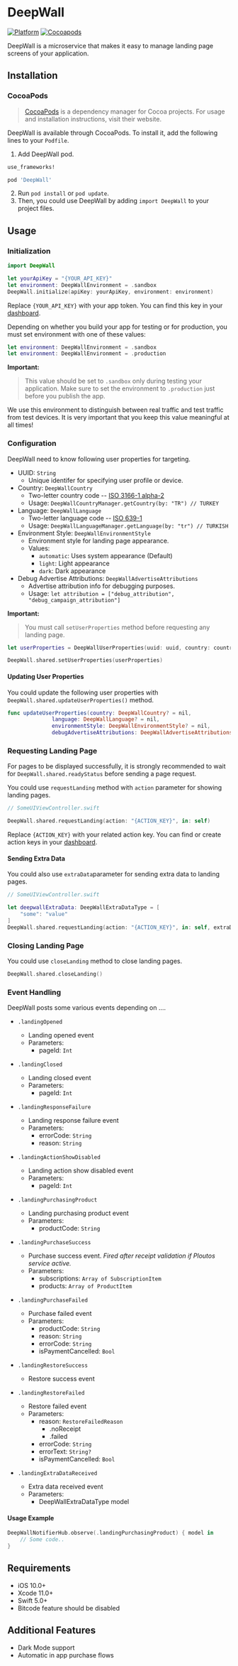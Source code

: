 

# DeepWall

[![Platform](https://img.shields.io/cocoapods/p/DeepWall)](https://cocoapods.org/pods/deepwall)
[![Cocoapods](https://img.shields.io/cocoapods/v/DeepWall)](https://cocoapods.org/pods/deepwall)


DeepWall is a microservice that makes it easy to manage landing page screens of your application.


## Installation

### CocoaPods

> [CocoaPods](https://cocoapods.org) is a dependency manager for Cocoa projects. For usage and installation instructions, visit their website.


DeepWall is available through CocoaPods. To install it, add the following lines to your `Podfile`.

1. Add DeepWall pod.

```rb
use_frameworks!

pod 'DeepWall'
```

2. Run `pod install` or `pod update`.
3. Then, you could use DeepWall by adding `import DeepWall` to your project files.

## Usage

### Initialization

```swift
import DeepWall

let yourApiKey = "{YOUR_API_KEY}"
let environment: DeepWallEnvironment = .sandbox
DeepWall.initialize(apiKey: yourApiKey, environment: environment)
```

Replace `{YOUR_API_KEY}` with your app token. You can find this key in your [dashboard](https://console.deepwall.com).

Depending on whether you build your app for testing or for production, you must set environment with one of these values:

```swift
let environment: DeepWallEnvironment = .sandbox
let environment: DeepWallEnvironment = .production
```

**Important:**
> This value should be set to `.sandbox` only during testing your application. Make sure to set the environment to `.production` just before you publish the app.

We use this environment to distinguish between real traffic and test traffic from test devices. It is very important that you keep this value meaningful at all times!

### Configuration

DeepWall need to know following user properties for targeting.

- UUID: `String` 
	- Unique identifer for specifying user profile or device.
- Country: `DeepWallCountry`
	- Two-letter country code -- [ISO 3166-1 alpha-2](https://en.wikipedia.org/wiki/ISO_3166-1_alpha-2)
	- Usage: `DeepWallCountryManager.getCountry(by: "TR") // TURKEY`
- Language: `DeepWallLanguage`
	- Two-letter language code -- [ISO 639-1](https://en.wikipedia.org/wiki/List_of_ISO_639-1_codes)
	- Usage: `DeepWallLanguageManager.getLanguage(by: "tr") // TURKISH`
- Environment Style: `DeepWallEnvironmentStyle`
	- Environment style for landing page appearance.
	- Values:
		- `automatic`: Uses system appearance (Default)
		- `light`: Light appearance
		- `dark`: Dark appearance
 - Debug Advertise Attributions: `DeepWallAdvertiseAttributions`
	 - Advertise attribution info for debugging purposes.
	 - Usage: `let attribution = ["debug_attribution", "debug_campaign_attribution"]`

**Important:**
> You must call `setUserProperties` method before requesting any landing page.
```swift
let userProperties = DeepWallUserProperties(uuid: uuid, country: country, language: language, debugAdvertiseAttributions: debugAttributions)

DeepWall.shared.setUserProperties(userProperties)
```

#### Updating User Properties

You could update the following user properties with `DeepWall.shared.updateUserProperties()` method.

```swift
func updateUserProperties(country: DeepWallCountry? = nil,
			  language: DeepWallLanguage? = nil,
			  environmentStyle: DeepWallEnvironmentStyle? = nil,
			  debugAdvertiseAttributions: DeepWallAdvertiseAttributions = nil)
```

### Requesting Landing Page

For pages to be displayed successfully, it is strongly recommended to wait for ```DeepWall.shared.readyStatus``` before sending a page request.

You could use `requestLanding` method with `action` parameter for showing landing pages.
```swift
// SomeUIViewController.swift

DeepWall.shared.requestLanding(action: "{ACTION_KEY}", in: self)
```
Replace `{ACTION_KEY}` with your related action key. You can find or create action keys in your [‎dashboard](https://console.deepwall.com).

#### Sending Extra Data

You could also use `extraData`parameter for sending extra data to landing pages.

```swift
// SomeUIViewController.swift

let deepwallExtraData: DeepWallExtraDataType = [
    "some": "value"
]
DeepWall.shared.requestLanding(action: "{ACTION_KEY}", in: self, extraData: deepwallExtraData)
```

### Closing Landing Page

You could use `closeLanding` method to close landing pages.

```swift
DeepWall.shared.closeLanding()
```

### Event Handling

DeepWall posts some various events depending on ....

-  `.landingOpened`
	- Landing opened event
	- Parameters:
		- pageId: `Int`
		
-	`.landingClosed`
	- Landing closed event
	- Parameters:
		- pageId: `Int`

- `.landingResponseFailure`
	- Landing response failure event
	- Parameters:
		- errorCode: `String`
		- reason: `String`
		
- `.landingActionShowDisabled`
	- Landing action show disabled event
	- Parameters:
		- pageId: `Int`

- `.landingPurchasingProduct`
	- Landing purchasing product event
	- Parameters:
		- productCode: `String`

- `.landingPurchaseSuccess`
	- Purchase success event. *Fired after receipt validation if Ploutos service active.*
	- Parameters:
		- subscriptions: `Array of SubscriptionItem`
		- products: `Array of ProductItem`

- `.landingPurchaseFailed`
	- Purchase failed event
	- Parameters:
		- productCode: `String`
		- reason: `String`
		- errorCode: `String`
		- isPaymentCancelled: `Bool`

- `.landingRestoreSuccess`
	- Restore success event

- `.landingRestoreFailed`
	- Restore failed event
	- Parameters:
		- reason: `RestoreFailedReason`
			- .noReceipt
			- .failed
		- errorCode: `String`
		- errorText: `String?`
		- isPaymentCancelled: `Bool`
		
- `.landingExtraDataReceived`
	- Extra data received event
	- Parameters:
		- DeepWallExtraDataType model

#### Usage Example

```swift
DeepWallNotifierHub.observe(.landingPurchasingProduct) { model in
	// Some code..
}
```

## Requirements

- iOS 10.0+
- Xcode 11.0+
- Swift 5.0+
- Bitcode feature should be disabled

## Additional Features

- Dark Mode support
- Automatic in app purchase flows
